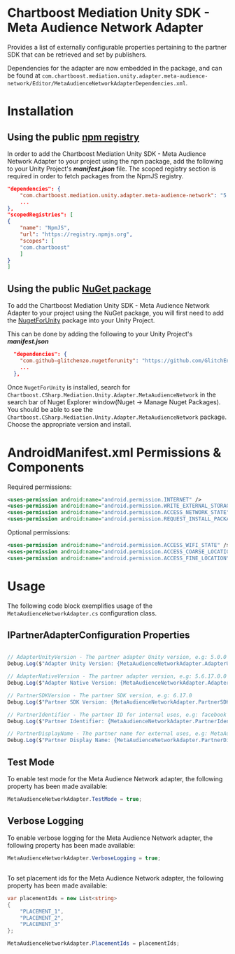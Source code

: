 # Chartboost Mediation Unity SDK - Meta Audience Network Adapter

Provides a list of externally configurable properties pertaining to the partner SDK that can be retrieved and set by publishers. 

Dependencies for the adapter are now embedded in the package, and can be found at `com.chartboost.mediation.unity.adapter.meta-audience-network/Editor/MetaAudienceNetworkAdapterDependencies.xml`.

# Installation

## Using the public [npm registry](https://www.npmjs.com/search?q=com.chartboost.mediation.unity.adapter.meta-audience-network)

In order to add the Chartboost Mediation Unity SDK - Meta Audience Network Adapter to your project using the npm package, add the following to your Unity Project's ***manifest.json*** file. The scoped registry section is required in order to fetch packages from the NpmJS registry.

```json
"dependencies": {
    "com.chartboost.mediation.unity.adapter.meta-audience-network": "5.0.4",
    ...
},
"scopedRegistries": [
{
    "name": "NpmJS",
    "url": "https://registry.npmjs.org",
    "scopes": [
    "com.chartboost"
    ]
}
]
```
## Using the public [NuGet package](https://www.nuget.org/packages/Chartboost.CSharp.Mediation.Unity.Adapter.MetaAudienceNetwork)

To add the Chartboost Mediation Unity SDK - Meta Audience Network Adapter to your project using the NuGet package, you will first need to add the [NugetForUnity](https://github.com/GlitchEnzo/NuGetForUnity) package into your Unity Project.

This can be done by adding the following to your Unity Project's ***manifest.json***

```json
  "dependencies": {
    "com.github-glitchenzo.nugetforunity": "https://github.com/GlitchEnzo/NuGetForUnity.git?path=/src/NuGetForUnity",
    ...
  },
```

Once <code>NugetForUnity</code> is installed, search for `Chartboost.CSharp.Mediation.Unity.Adapter.MetaAudienceNetwork` in the search bar of Nuget Explorer window(Nuget -> Manage Nuget Packages).
You should be able to see the `Chartboost.CSharp.Mediation.Unity.Adapter.MetaAudienceNetwork` package. Choose the appropriate version and install.

# AndroidManifest.xml Permissions & Components

Required permissions:

```xml
<uses-permission android:name="android.permission.INTERNET" />
<uses-permission android:name="android.permission.WRITE_EXTERNAL_STORAGE"/>
<uses-permission android:name="android.permission.ACCESS_NETWORK_STATE" />
<uses-permission android:name="android.permission.REQUEST_INSTALL_PACKAGES"/>
```

Optional permissions:

```xml
<uses-permission android:name="android.permission.ACCESS_WIFI_STATE" />
<uses-permission android:name="android.permission.ACCESS_COARSE_LOCATION" />
<uses-permission android:name="android.permission.ACCESS_FINE_LOCATION" />
```

# Usage
The following code block exemplifies usage of the `MetaAudienceNetworkAdapter.cs` configuration class.

## IPartnerAdapterConfiguration Properties

```csharp

// AdapterUnityVersion - The partner adapter Unity version, e.g: 5.0.0
Debug.Log($"Adapter Unity Version: {MetaAudienceNetworkAdapter.AdapterUnityVersion}");

// AdapterNativeVersion - The partner adapter version, e.g: 5.6.17.0.0
Debug.Log($"Adapter Native Version: {MetaAudienceNetworkAdapter.AdapterNativeVersion}");

// PartnerSDKVersion - The partner SDK version, e.g: 6.17.0
Debug.Log($"Partner SDK Version: {MetaAudienceNetworkAdapter.PartnerSDKVersion}");

// PartnerIdentifier - The partner ID for internal uses, e.g: facebook
Debug.Log($"Partner Identifier: {MetaAudienceNetworkAdapter.PartnerIdentifier}");

// PartnerDisplayName - The partner name for external uses, e.g: MetaAudienceNetwork
Debug.Log($"Partner Display Name: {MetaAudienceNetworkAdapter.PartnerDisplayName}");
```

## Test Mode
To enable test mode for the Meta Audience Network adapter, the following property has been made available:

```csharp
MetaAudienceNetworkAdapter.TestMode = true;
```

## Verbose Logging
To enable verbose logging for the Meta Audience Network adapter, the following property has been made available:

```csharp
MetaAudienceNetworkAdapter.VerboseLogging = true;
```

##
To set placement ids for the Meta Audience Network adapter, the following property has been made available:

```csharp
var placementIds = new List<string>
{
    "PLACEMENT_1",
    "PLACEMENT_2",
    "PLACEMENT_3"
};

MetaAudienceNetworkAdapter.PlacementIds = placementIds;
```